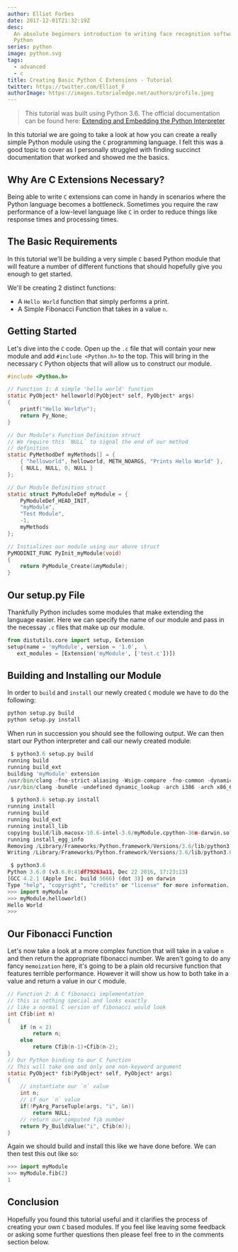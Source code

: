 ```yaml
---
author: Elliot Forbes
date: 2017-12-01T21:32:19Z
desc:
  An absolute beginners introduction to writing face recognition software in
  Python
series: python
image: python.svg
tags:
  - advanced
  - c
title: Creating Basic Python C Extensions - Tutorial
twitter: https://twitter.com/Elliot_F
authorImage: https://images.tutorialedge.net/authors/profile.jpeg
---
```


> This tutorial was built using Python 3.6. The official documentation can be
> found here:
> [Extending and Embedding the Python Interpreter](https://docs.python.org/3/extending/index.html)

In this tutorial we are going to take a look at how you can create a really
simple Python module using the `C` programming language. I felt this was a good
topic to cover as I personally struggled with finding succinct documentation
that worked and showed me the basics.

## Why Are C Extensions Necessary?

Being able to write `C` extensions can come in handy in scenarios where the
Python language becomes a bottleneck. Sometimes you require the raw performance
of a low-level language like `C` in order to reduce things like response times
and processing times.

## The Basic Requirements

In this tutorial we'll be building a very simple `C` based Python module that
will feature a number of different functions that should hopefully give you
enough to get started.

We'll be creating 2 distinct functions:

- A `Hello World` function that simply performs a print.
- A Simple Fibonacci Function that takes in a value `n`.

## Getting Started

Let's dive into the `C` code. Open up the `.c` file that will contain your new
module and add `#include <Python.h>` to the top. This will bring in the
necessary `C` Python objects that will allow us to construct our module.

```c
#include <Python.h>

// Function 1: A simple 'hello world' function
static PyObject* helloworld(PyObject* self, PyObject* args)
{
    printf("Hello World\n");
    return Py_None;
}

// Our Module's Function Definition struct
// We require this `NULL` to signal the end of our method
// definition
static PyMethodDef myMethods[] = {
    { "helloworld", helloworld, METH_NOARGS, "Prints Hello World" },
    { NULL, NULL, 0, NULL }
};

// Our Module Definition struct
static struct PyModuleDef myModule = {
    PyModuleDef_HEAD_INIT,
    "myModule",
    "Test Module",
    -1,
    myMethods
};

// Initializes our module using our above struct
PyMODINIT_FUNC PyInit_myModule(void)
{
    return PyModule_Create(&myModule);
}
```

## Our setup.py File

Thankfully Python includes some modules that make extending the language easier.
Here we can specify the name of our module and pass in the necessay `.c` files
that make up our module.

```py
from distutils.core import setup, Extension
setup(name = 'myModule', version = '1.0',  \
   ext_modules = [Extension('myModule', ['test.c'])])
```

## Building and Installing our Module

In order to `build` and `install` our newly created `C` module we have to do the
following:

```bash
python setup.py build
python setup.py install
```

When run in succession you should see the following output. We can then start
our Python interpreter and call our newly created module:

```py
 $ python3.6 setup.py build
running build
running build_ext
building 'myModule' extension
/usr/bin/clang -fno-strict-aliasing -Wsign-compare -fno-common -dynamic -DNDEBUG -g -fwrapv -O3 -Wall -Wstrict-prototypes -arch i386 -arch x86_64 -g -I/Library/Frameworks/Python.framework/Versions/3.6/include/python3.6m -c test.c -o build/temp.macosx-10.6-intel-3.6/test.o
/usr/bin/clang -bundle -undefined dynamic_lookup -arch i386 -arch x86_64 -g build/temp.macosx-10.6-intel-3.6/test.o -o build/lib.macosx-10.6-intel-3.6/myModule.cpython-36m-darwin.so

 $ python3.6 setup.py install
running install
running build
running build_ext
running install_lib
copying build/lib.macosx-10.6-intel-3.6/myModule.cpython-36m-darwin.so -> /Library/Frameworks/Python.framework/Versions/3.6/lib/python3.6/site-packages
running install_egg_info
Removing /Library/Frameworks/Python.framework/Versions/3.6/lib/python3.6/site-packages/myModule-1.0-py3.6.egg-info
Writing /Library/Frameworks/Python.framework/Versions/3.6/lib/python3.6/site-packages/myModule-1.0-py3.6.egg-info

 $ python3.6
Python 3.6.0 (v3.6.0:41df79263a11, Dec 22 2016, 17:23:13)
[GCC 4.2.1 (Apple Inc. build 5666) (dot 3)] on darwin
Type "help", "copyright", "credits" or "license" for more information.
>>> import myModule
>>> myModule.helloworld()
Hello World
>>>
```

## Our Fibonacci Function

Let's now take a look at a more complex function that will take in a value `n`
and then return the appropriate fibonacci number. We aren't going to do any
fancy `memoization` here, it's going to be a plain old recursive function that
features terrible performance. However it will show us how to both take in a
value and return a value in our `C` module.

```c
// Function 2: A C fibonacci implementation
// this is nothing special and looks exactly
// like a normal C version of fibonacci would look
int Cfib(int n)
{
    if (n < 2)
        return n;
    else
        return Cfib(n-1)+Cfib(n-2);
}
// Our Python binding to our C function
// This will take one and only one non-keyword argument
static PyObject* fib(PyObject* self, PyObject* args)
{
    // instantiate our `n` value
    int n;
    // if our `n` value
    if(!PyArg_ParseTuple(args, "i", &n))
        return NULL;
    // return our computed fib number
    return Py_BuildValue("i", Cfib(n));
}
```

Again we should build and install this like we have done before. We can then
test this out like so:

```py
>>> import myModule
>>> myModule.fib(2)
1
```

## Conclusion

Hopefully you found this tutorial useful and it clarifies the process of
creating your own `C` based modules. If you feel like leaving some feedback or
asking some further questions then please feel free to in the comments section
below.
